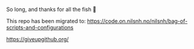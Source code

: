 So long, and thanks for all the fish :dolphin:

This repo has been migrated to: https://code.on.nilsnh.no/nilsnh/bag-of-scripts-and-configurations

https://giveupgithub.org/

